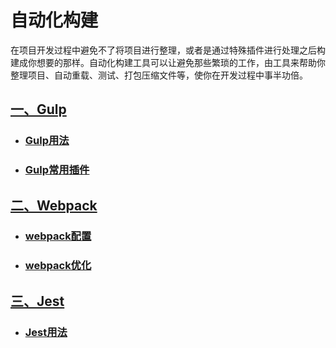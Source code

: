 # 自动化构建

在项目开发过程中避免不了将项目进行整理，或者是通过特殊插件进行处理之后构建成你想要的那样。自动化构建工具可以让避免那些繁琐的工作，由工具来帮助你整理项目、自动重载、测试、打包压缩文件等，使你在开发过程中事半功倍。

## [一、Gulp](../../gulp/)

- ### [Gulp用法](../../gulp/gulp.html)

- ### [Gulp常用插件](../../gulp/plugins.html)

## [二、Webpack](../../webpack/)

- ### [webpack配置](../../webpack/webpack.html)

- ### [webpack优化](../../webpack/webpackOptimize.html)

## [三、Jest](../../jest/)

- ### [Jest用法](../../jest/jest.html)